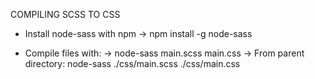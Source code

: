 COMPILING SCSS TO CSS

- Install node-sass with npm
		-> npm install -g node-sass

- Compile files with:
		-> node-sass main.scss main.css 
		-> From parent directory:  node-sass ./css/main.scss ./css/main.css
